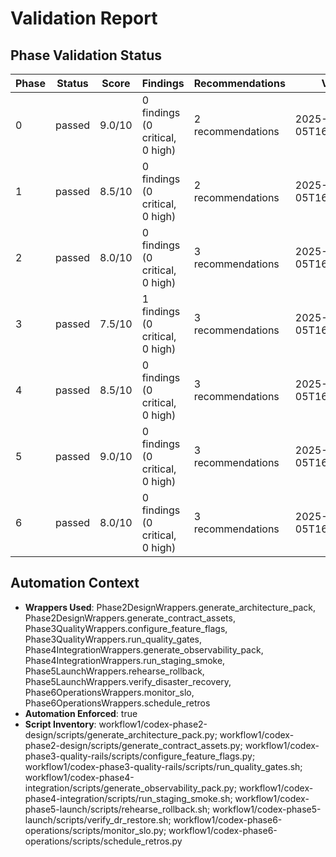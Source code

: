 # Validation Report

## Phase Validation Status

| Phase | Status | Score | Findings | Recommendations | Validated At |
|-------|--------|-------|----------|-----------------|--------------|
| 0 | passed | 9.0/10 | 0 findings (0 critical, 0 high) | 2 recommendations | 2025-10-05T16:53:23.728244Z |
| 1 | passed | 8.5/10 | 0 findings (0 critical, 0 high) | 2 recommendations | 2025-10-05T16:53:26.731136Z |
| 2 | passed | 8.0/10 | 0 findings (0 critical, 0 high) | 3 recommendations | 2025-10-05T16:53:28.755957Z |
| 3 | passed | 7.5/10 | 1 findings (0 critical, 0 high) | 3 recommendations | 2025-10-05T16:53:33.764874Z |
| 4 | passed | 8.5/10 | 0 findings (0 critical, 0 high) | 3 recommendations | 2025-10-05T16:53:36.773333Z |
| 5 | passed | 9.0/10 | 0 findings (0 critical, 0 high) | 3 recommendations | 2025-10-05T16:53:38.776747Z |
| 6 | passed | 8.0/10 | 0 findings (0 critical, 0 high) | 3 recommendations | 2025-10-05T16:53:42.807565Z |

## Automation Context

- **Wrappers Used**: Phase2DesignWrappers.generate_architecture_pack, Phase2DesignWrappers.generate_contract_assets, Phase3QualityWrappers.configure_feature_flags, Phase3QualityWrappers.run_quality_gates, Phase4IntegrationWrappers.generate_observability_pack, Phase4IntegrationWrappers.run_staging_smoke, Phase5LaunchWrappers.rehearse_rollback, Phase5LaunchWrappers.verify_disaster_recovery, Phase6OperationsWrappers.monitor_slo, Phase6OperationsWrappers.schedule_retros
- **Automation Enforced**: true
- **Script Inventory**: workflow1/codex-phase2-design/scripts/generate_architecture_pack.py; workflow1/codex-phase2-design/scripts/generate_contract_assets.py; workflow1/codex-phase3-quality-rails/scripts/configure_feature_flags.py; workflow1/codex-phase3-quality-rails/scripts/run_quality_gates.sh; workflow1/codex-phase4-integration/scripts/generate_observability_pack.py; workflow1/codex-phase4-integration/scripts/run_staging_smoke.sh; workflow1/codex-phase5-launch/scripts/rehearse_rollback.sh; workflow1/codex-phase5-launch/scripts/verify_dr_restore.sh; workflow1/codex-phase6-operations/scripts/monitor_slo.py; workflow1/codex-phase6-operations/scripts/schedule_retros.py
